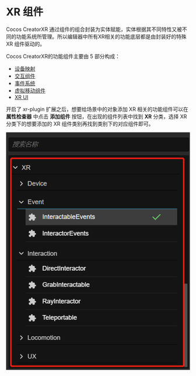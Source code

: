 # XR 组件

Cocos CreatorXR 通过组件的组合封装为实体赋能，实体根据其不同特性又被不同的功能系统所管理。所以编辑器中所有XR相关的功能底层都是由封装好的特殊 XR 组件驱动的。

Cocos CreatorXR的功能组件主要由 5 部分构成：

- [设备映射](device-mapping.md)
- [交互组件](interaction.md)
- [事件系统](events.md)
- [虚拟移动组件](locomotion.md)
- [XR UI](xrui.md)

开启了 xr-plugin 扩展之后，想要给场景中的对象添加 XR 相关的功能组件可以在 **属性检查器** 中点击 **添加组件** 按钮，在出现的组件列表中找到 **XR** 分类，选择 XR 分类下的想要添加的 XR 组件类别再找到类别下的对应组件即可。

![add-component](component/component.png)
